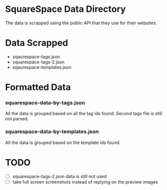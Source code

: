 # SquareSpace Data Directory
The data is scrapped using the public API that they use for their websites.

# Data Scrapped

 - sqaurespace-tags.json
 - squarespace-tags-2.json
 - sqaurespace-templates.json

# Formatted Data

 ### squarespace-data-by-tags.json
All the data is grouped based on all the tag ids found. Second tags file is still not parsed.
### squarespace-data-by-templates.json
All the data is grouped based on the template ids found.

# TODO
 - [ ] squarespace-tags-2.json data is still not used
 - [ ] take full screen screenshots instead of replying on the preview images
